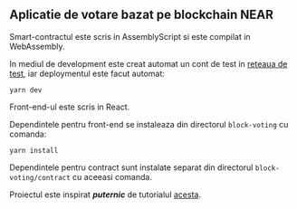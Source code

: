 ## Aplicatie de votare bazat pe blockchain NEAR

Smart-contractul este scris in AssemblyScript si este compilat in WebAssembly.

In mediul de development este creat automat un cont de test in [reteaua de test](https://rpc.testnet.near.org), iar deploymentul este facut automat:
```shell
yarn dev
```

Front-end-ul este scris in React.

Dependintele pentru front-end se instaleaza din directorul `block-voting` cu comanda:
```shell
yarn install
```

Dependintele pentru contract sunt instalate separat din directorul `block-voting/contract` cu aceeasi comanda.

Proiectul este inspirat ***puternic*** de tutorialul [acesta](https://www.youtube.com/watch?v=sm8w9tDnMZc).